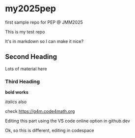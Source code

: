 # my2025pep
first sample repo for PEP @ JMM2025

This is my test repo

It's in markdown so I can make it nice?

## Second Heading

Lots of material here

### Third Heading

**bold works**

_italics_ also

check <https://g4m.code4math.org>

Editing this part using the VS code online option in github.dev

Ok, so this is different, editing in codespace
